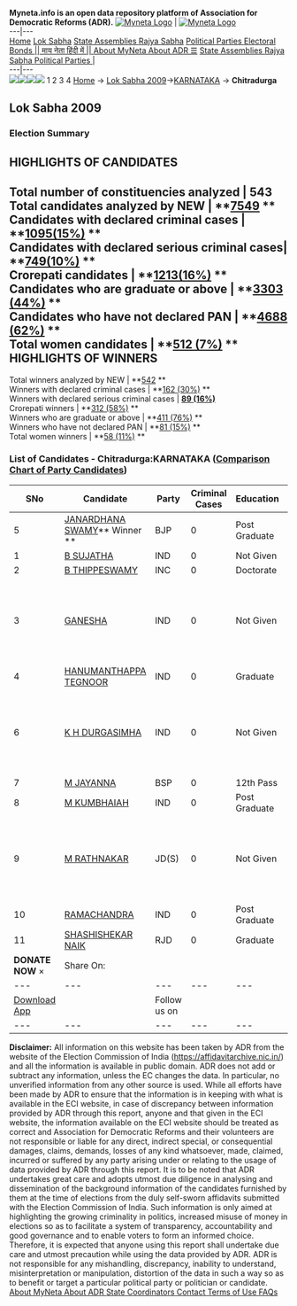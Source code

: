 **Myneta.info is an open data repository platform of Association for Democratic Reforms (ADR).**
[![Myneta Logo](https://www.myneta.info/lib/img/myneta-logo.png)](https://www.myneta.info/) | [![Myneta Logo](https://www.myneta.info/lib/img/adr-logo.png)](https://adrindia.org)  
---|---  
[Home](https://www.myneta.info/) [Lok Sabha](https://www.myneta.info/#ls "Lok Sabha") [ State Assemblies ](https://www.myneta.info/#sa "State Assemblies") [Rajya Sabha](https://www.myneta.info/#rs "Rajya Sabha") [Political Parties ](https://www.myneta.info/party "Political Parties") [ Electoral Bonds ](https://www.myneta.info/electoral_bonds "Electoral Bonds") [ || माय नेता हिंदी में || ](https://translate.google.co.in/translate?prev=hp&hl=en&js=y&u=www.myneta.info&sl=en&tl=hi&history_state0=) [ About MyNeta ](https://adrindia.org/content/about-myneta) [ About ADR ](https://adrindia.org/about-adr/who-we-are) [☰](javascript:void\(0\))
[ State Assemblies ](https://www.myneta.info/#sa "State Assemblies") [ Rajya Sabha ](https://www.myneta.info/#rs "Rajya Sabha") [ Political Parties ](https://www.myneta.info/party "Political Parties")
|   
---|---  
![](https://www.myneta.info/lib/img/banner/banner-1.png)![](https://www.myneta.info/lib/img/banner/banner-2.png)![](https://www.myneta.info/lib/img/banner/banner-3.png)![](https://www.myneta.info/lib/img/banner/banner-4.png)
1  2  3  4 
[Home](https://www.myneta.info/) → [Lok Sabha 2009](https://www.myneta.info/ls2009/)→[KARNATAKA](https://www.myneta.info/ls2009/index.php?action=show_constituencies&state_id=10) → **Chitradurga**
### 
## Lok Sabha 2009
###  Election Summary 
HIGHLIGHTS OF CANDIDATES  
---  
Total number of constituencies analyzed |  543   
Total candidates analyzed by NEW | **[7549](https://www.myneta.info/ls2009/index.php?action=summary&subAction=candidates_analyzed&sort=candidate#summary) **  
Candidates with declared criminal cases | **[1095(15%)](https://www.myneta.info/ls2009/index.php?action=summary&subAction=crime&sort=candidate#summary) **  
Candidates with declared serious criminal cases| **[749(10%)](https://www.myneta.info/ls2009/index.php?action=summary&subAction=serious_crime&sort=candidate#summary) **  
Crorepati candidates | **[1213(16%)](https://www.myneta.info/ls2009/index.php?action=summary&subAction=crorepati&sort=candidate#summary) **  
Candidates who are graduate or above | **[3303 (44%)](https://www.myneta.info/ls2009/index.php?action=summary&subAction=education&sort=candidate#summary) **  
Candidates who have not declared PAN | **[4688 (62%)](https://www.myneta.info/ls2009/index.php?action=summary&subAction=without_pan&sort=candidate#summary) **  
Total women candidates | **[512 (7%)](https://www.myneta.info/ls2009/index.php?action=summary&subAction=women_candidate&sort=candidate#summary) **  
HIGHLIGHTS OF WINNERS  
---  
Total winners analyzed by NEW | **[542](https://www.myneta.info/ls2009/index.php?action=summary&subAction=winner_analyzed&sort=candidate#summary) **  
Winners with declared criminal cases | **[162 (30%)](https://www.myneta.info/ls2009/index.php?action=summary&subAction=winner_crime&sort=candidate#summary) **  
Winners with declared serious criminal cases | **[89 (16%)](https://www.myneta.info/ls2009/index.php?action=summary&subAction=winner_serious_crime&sort=candidate#summary)**  
Crorepati winners | **[312 (58%)](https://www.myneta.info/ls2009/index.php?action=summary&subAction=winner_crorepati&sort=candidate#summary) **  
Winners who are graduate or above | **[411 (76%)](https://www.myneta.info/ls2009/index.php?action=summary&subAction=winner_education&sort=candidate#summary) **  
Winners who have not declared PAN | **[81 (15%)](https://www.myneta.info/ls2009/index.php?action=summary&subAction=winner_without_pan&sort=candidate#summary) **  
Total women winners | **[58 (11%)](https://www.myneta.info/ls2009/index.php?action=summary&subAction=winner_women&sort=candidate#summary) **  
### List of Candidates - Chitradurga:KARNATAKA ([Comparison Chart of Party Candidates](https://www.myneta.info/ls2009/comparisonchart.php?constituency_id=134))
SNo | Candidate| Party| Criminal Cases| Education| Age| Total Assets| Liabilities  
---|---|---|---|---|---|---|---  
5  | [JANARDHANA SWAMY](https://www.myneta.info/ls2009/candidate.php?candidate_id=713)** Winner ** | BJP | 0 | Post Graduate| 41 | Rs 2,28,36,000 ~ 2 Crore+ | Rs 0 ~   
1  | [B SUJATHA](https://www.myneta.info/ls2009/candidate.php?candidate_id=2661) | IND | 0 | Not Given| 33 | Rs 20,000 ~ 20 Thou+ | Rs 3,00,000 ~ 3 Lacs+  
2  | [B THIPPESWAMY](https://www.myneta.info/ls2009/candidate.php?candidate_id=712) | INC | 0 | Doctorate| 37 | Rs 10,88,000 ~ 10 Lacs+ | Rs 1,60,000 ~ 1 Lacs+  
3  | [GANESHA](https://www.myneta.info/ls2009/candidate.php?candidate_id=2665) | IND | 0 | Not Given| 48 | ![](https://myneta.info/image_v2.php?myneta_folder=ls2009&candidate_id=2665&col=ta) | ![](https://myneta.info/image_v2.php?myneta_folder=ls2009&candidate_id=2665&col=lia)  
4  | [HANUMANTHAPPA TEGNOOR](https://www.myneta.info/ls2009/candidate.php?candidate_id=2666) | IND | 0 | Graduate| 59 | Rs 1,82,39,203 ~ 1 Crore+ | Rs 4,11,158 ~ 4 Lacs+  
6  | [K H DURGASIMHA](https://www.myneta.info/ls2009/candidate.php?candidate_id=2667) | IND | 0 | Not Given| 61 | ![](https://myneta.info/image_v2.php?myneta_folder=ls2009&candidate_id=2667&col=ta) | ![](https://myneta.info/image_v2.php?myneta_folder=ls2009&candidate_id=2667&col=lia)  
7  | [M JAYANNA](https://www.myneta.info/ls2009/candidate.php?candidate_id=714) | BSP | 0 | 12th Pass| 58 | Rs 8,12,300 ~ 8 Lacs+ | Rs 0 ~   
8  | [M KUMBHAIAH](https://www.myneta.info/ls2009/candidate.php?candidate_id=2669) | IND | 0 | Post Graduate| 54 | Rs 55,42,146 ~ 55 Lacs+ | Rs 15,00,000 ~ 15 Lacs+  
9  | [M RATHNAKAR](https://www.myneta.info/ls2009/candidate.php?candidate_id=715) | JD(S) | 0 | Not Given| 42 | ![](https://myneta.info/image_v2.php?myneta_folder=ls2009&candidate_id=715&col=ta) | ![](https://myneta.info/image_v2.php?myneta_folder=ls2009&candidate_id=715&col=lia)  
10  | [RAMACHANDRA](https://www.myneta.info/ls2009/candidate.php?candidate_id=2671) | IND | 0 | Post Graduate| 49 | Rs 5,43,000 ~ 5 Lacs+ | Rs 0 ~   
11  | [SHASHISHEKAR NAIK](https://www.myneta.info/ls2009/candidate.php?candidate_id=794) | RJD | 0 | Graduate| 46 | Rs 94,00,000 ~ 94 Lacs+ | Rs 0 ~   
|  **DONATE NOW** × |  Share On:  | [](https://api.whatsapp.com/send?text=https%3A%2F%2Fmyneta.info%2Fpunjab2022%2Findex.php%3Faction%3Dshow_constituencies%26state_id%3D19) | [](https://www.facebook.com/sharer/sharer.php?u=https%3A%2F%2Fmyneta.info%2Fpunjab2022%2Findex.php%3Faction%3Dshow_constituencies%26state_id%3D19) | [](https://twitter.com/share?url=https%3A%2F%2Fmyneta.info%2Fpunjab2022%2Findex.php%3Faction%3Dshow_constituencies%26state_id%3D19)  
---|---|---|---|---  
| [ Download App ](https://play.google.com/store/apps/details?id=com.webrosoft.myneta1&pcampaignid=pcampaignidMKT-Other-global-all-co-prtnr-py-PartBadge-Mar2515-1) | [](https://play.google.com/store/apps/details?id=com.webrosoft.myneta1&pcampaignid=pcampaignidMKT-Other-global-all-co-prtnr-py-PartBadge-Mar2515-1) |  Follow us on  | [](https://www.facebook.com/adrindia.org/) | [](https://twitter.com/adrspeaks) | [](https://groups.google.com/g/national-election-watch?hl=en&pli=1) | [](https://www.instagram.com/adrspeaks/) | [](https://www.youtube.com/user/adrspeaks) | [](https://sharechat.com/profile/adrspeaks)  
---|---|---|---|---|---|---|---|---  
**Disclaimer:** All information on this website has been taken by ADR from the website of the Election Commission of India (https://affidavitarchive.nic.in/) and all the information is available in public domain. ADR does not add or subtract any information, unless the EC changes the data. In particular, no unverified information from any other source is used. While all efforts have been made by ADR to ensure that the information is in keeping with what is available in the ECI website, in case of discrepancy between information provided by ADR through this report, anyone and that given in the ECI website, the information available on the ECI website should be treated as correct and Association for Democratic Reforms and their volunteers are not responsible or liable for any direct, indirect special, or consequential damages, claims, demands, losses of any kind whatsoever, made, claimed, incurred or suffered by any party arising under or relating to the usage of data provided by ADR through this report. It is to be noted that ADR undertakes great care and adopts utmost due diligence in analysing and dissemination of the background information of the candidates furnished by them at the time of elections from the duly self-sworn affidavits submitted with the Election Commission of India. Such information is only aimed at highlighting the growing criminality in politics, increased misuse of money in elections so as to facilitate a system of transparency, accountability and good governance and to enable voters to form an informed choice. Therefore, it is expected that anyone using this report shall undertake due care and utmost precaution while using the data provided by ADR. ADR is not responsible for any mishandling, discrepancy, inability to understand, misinterpretation or manipulation, distortion of the data in such a way so as to benefit or target a particular political party or politician or candidate. 
[ About MyNeta ](https://adrindia.org/content/about-myneta) [ About ADR ](https://adrindia.org/about-adr/who-we-are) [ State Coordinators ](https://adrindia.org/about-adr/state-coordinators) [ Contact ](https://adrindia.org/contact-us) [ Terms of Use ](https://adrindia.org/content/adr-terms-use) [ FAQs ](https://adrindia.org/content/faqs)
